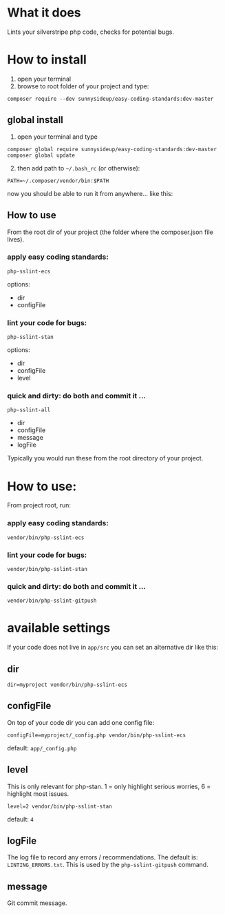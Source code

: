 # What it does

Lints your silverstripe php code, checks for potential bugs.

# How to install

1. open your terminal
2. browse to root folder of your project and type: 
 ```shell
 composer require --dev sunnysideup/easy-coding-standards:dev-master
 ```

## global install

1. open your terminal and type
```shell
composer global require sunnysideup/easy-coding-standards:dev-master
composer global update
```

2. then add path to `~/.bash_rc` (or otherwise):
```shell
PATH=~/.composer/vendor/bin:$PATH
```

now you should be able to run it from anywhere... like this:

## How to use
From the root dir of your project (the folder where the composer.json file lives). 

### apply easy coding standards:
```shell
php-sslint-ecs
```
options:
- dir
- configFile

### lint your code for bugs:
```shell
php-sslint-stan
```
options:
- dir
- configFile
- level

### quick and dirty: do both and commit it ... 
```shell
php-sslint-all
```
- dir
- configFile
- message
- logFile


Typically you would run these from the root directory of your project. 


# How to use:
From project root, run:

### apply easy coding standards:
```shell
vendor/bin/php-sslint-ecs
```

### lint your code for bugs:
```shell
vendor/bin/php-sslint-stan
```
### quick and dirty: do both and commit it ... 
```shell
vendor/bin/php-sslint-gitpush
```

# available settings
If your code does not live in `app/src` you can set an alternative dir like this:
## dir 
```shell
dir=myproject vendor/bin/php-sslint-ecs
```


## configFile
On top of your code dir you can add one config file:
```shell
configFile=myproject/_config.php vendor/bin/php-sslint-ecs
```
default: `app/_config.php`

## level
This is only relevant for php-stan. 
1 = only highlight serious worries, 
6 = highlight most issues. 
```shell
level=2 vendor/bin/php-sslint-stan
```
default: `4`

## logFile
The log file to record any errors / recommendations. The default is: `LINTING_ERRORS.txt`.  This is used by the `php-sslint-gitpush` command.


## message
Git commit message. 
